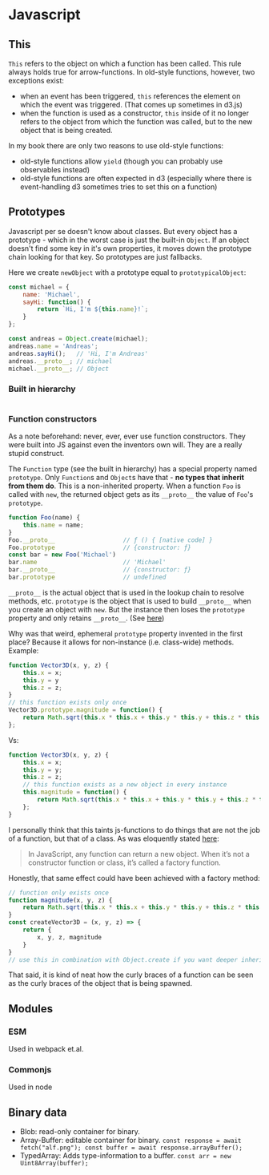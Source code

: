 # Javascript

## This
`This` refers to the object on which a function has been called.
This rule always holds true for arrow-functions.
In old-style functions, however, two exceptions exist:
 - when an event has been triggered, `this` references the element on which the event was triggered. (That comes up sometimes in d3.js)
 - when the function is used as a constructor,  `this` inside of it no longer refers to the object from which the function was called, but to the new object that is being created.

In my book there are only two reasons to use old-style functions:
 - old-style functions allow `yield` (though you can probably use observables instead)
 - old-style functions are often expected in d3 (especially where there is event-handling d3 sometimes tries to set this on a function)

## Prototypes
Javascript per se doesn't know about classes. But every object has a prototype - which in the worst case is just the built-in `Object`.
If an object doesn't find some key in it's own properties, it moves down the prototype chain looking for that key.
So prototypes are just fallbacks.

Here we create `newObject` with a prototype equal to `prototypicalObject`:
```js
const michael = {
    name: 'Michael',
    sayHi: function() {
        return `Hi, I'm ${this.name}!`;
    }
};

const andreas = Object.create(michael);
andreas.name = 'Andreas';
andreas.sayHi();   // 'Hi, I'm Andreas'
andreas.__proto__; // michael
michael.__proto__; // Object
```

### Built in hierarchy
<img scr="https://raw.githubusercontent.com/MichaelLangbein/tdl2/main/backend/data/assets/programming/js_builtin_hierarchy.jpg" />


### Function constructors
As a note beforehand: never, ever, ever use function constructors. They were built into JS against even the inventors own will. They are a really stupid construct.

The `Function` type (see the built in hierarchy) has a special property named `prototype`. Only `Function`s and `Object`s have that - **no types that inherit from them do**. This is a non-inherited property.
When a function `Foo` is called with `new`, the returned object gets as its `__proto__` the value of `Foo`'s `prototype`.
```js
function Foo(name) {
    this.name = name;
}
Foo.__proto__                   // ƒ () { [native code] }
Foo.prototype                   // {constructor: ƒ}
const bar = new Foo('Michael')
bar.name                        // 'Michael'
bar.__proto__                   // {constructor: ƒ}
bar.prototype                   // undefined
```
`__proto__` is the actual object that is used in the lookup chain to resolve methods, etc. `prototype` is the object that is used to build `__proto__` when you create an object with `new`. But the instance then loses the `prototype` property and only retains `__proto__`. (See [here](https://stackoverflow.com/questions/9959727/proto-vs-prototype-in-javascript))


Why was that weird, ephemeral `prototype` property invented in the first place? Because it allows for non-instance (i.e. class-wide) methods.
Example:
```js
function Vector3D(x, y, z) {
    this.x = x;
    this.y = y
    this.z = z;
}
// this function exists only once
Vector3D.prototype.magnitude = function() {
    return Math.sqrt(this.x * this.x + this.y * this.y + this.z * this.z);
};
```
Vs:
```js
function Vector3D(x, y, z) {
    this.x = x;
    this.y = y;
    this.z = z;
    // this function exists as a new object in every instance
    this.magnitude = function() {
        return Math.sqrt(this.x * this.x + this.y * this.y + this.z * this.z);
    };
}
```

I personally think that this taints js-functions to do things that are not the job of a function, but that of a class.
As was eloquently stated [here](https://medium.com/javascript-scene/javascript-factory-functions-vs-constructor-functions-vs-classes-2f22ceddf33e):
> In JavaScript, any function can return a new object. When it’s not a constructor function or class, it’s called a factory function.

Honestly, that same effect could have been achieved with a factory method:
```js
// function only exists once
function magnitude(x, y, z) {
    return Math.sqrt(this.x * this.x + this.y * this.y + this.z * this.z);
}
const createVector3D = (x, y, z) => {
    return {
        x, y, z, magnitude
    }
}
// use this in combination with Object.create if you want deeper inheritance
```

That said, it is kind of neat how the curly braces of a function can be seen as the curly braces of the object that is being spawned.


## Modules

### ESM
Used in webpack et.al.

### Commonjs
Used in node


## Binary data

- Blob: read-only container for binary.
- Array-Buffer: editable container for binary. `const response = await fetch("alf.png"); const buffer = await response.arrayBuffer();`
- TypedArray: Adds type-information to a buffer. `const arr = new Uint8Array(buffer);`


